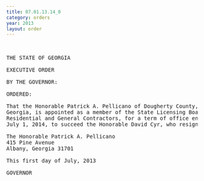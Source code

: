 ```yaml
---
title: 07.01.13.14_0
category: orders
year: 2013
layout: order
---
```


<pre> 

THE STATE OF GEORGIA

EXECUTIVE ORDER

BY THE GOVERNOR:

ORDERED:

That the Honorable Patrick A. Pellicano of Dougherty County,
Georgia, is appointed as a member of the State Licensing Board for
Residential and General Contractors, for a term of office ending
July 1, 2014, to succeed the Honorable David Cyr, who resigned.

The Honorable Patrick A. Pellicano
415 Pine Avenue
Albany, Georgia 31701

This first day of July, 2013

GOVERNOR

</pre>
